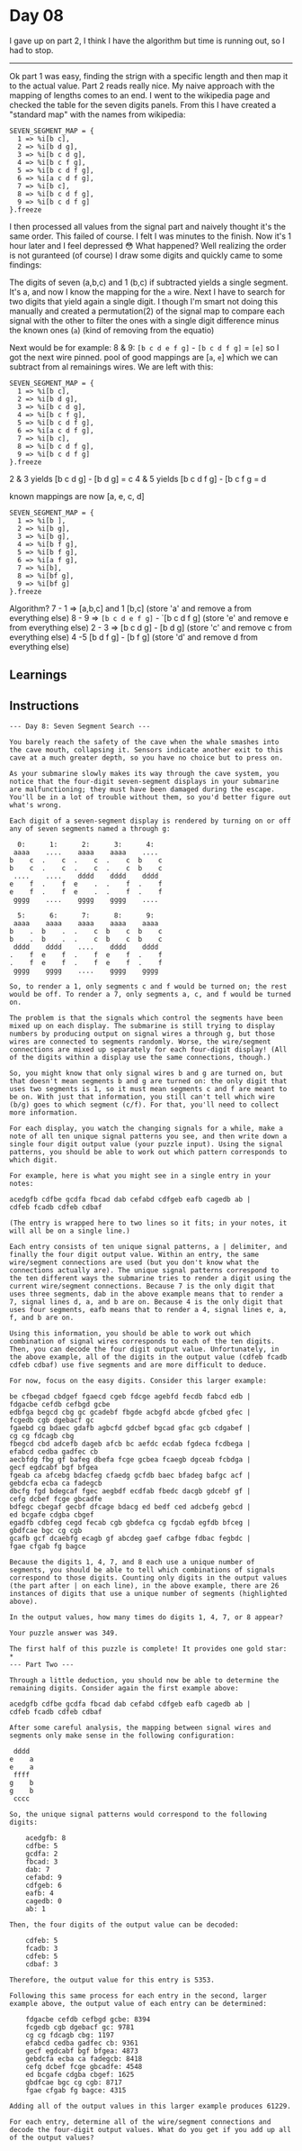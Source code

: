 # Day 08

I gave up on part 2, I think I have the algorithm but time is running out, so I had to stop.

---

Ok part 1 was easy, finding the strign with a specific length and then map it to the actual value.
Part 2 reads really nice. My naive approach with the mapping of lengths comes to an end. I went to the
wikipedia page and checked the table for the seven digits panels. From this I have created a "standard map"
with the names from wikipedia:

```
SEVEN_SEGMENT_MAP = {
  1 => %i[b c],
  2 => %i[b d g],
  3 => %i[b c d g],
  4 => %i[b c f g],
  5 => %i[b c d f g],
  6 => %i[a c d f g],
  7 => %i[b c],
  8 => %i[b c d f g],
  9 => %i[b c d f g]
}.freeze
```

I then processed all values from the signal part and naively thought it's the same order. This failed of course. I felt I was minutes to the finish. Now it's 1 hour later and I feel depressed 😳
What happened? Well realizing the order is not guranteed (of course) I draw some digits and quickly came to some findings:

The digits of seven (a,b,c) and 1 (b,c) if subtracted yields a single segment. It's a, and now I know the mapping for the `a` wire.
Next I have to search for two digits that yield again a single digit. I though I'm smart not doing this manually and 
created a permutation(2) of the signal map to compare each signal with the other to filter the ones with a single digit difference
minus the known ones (`a`) (kind of removing from the equatio)

Next would be for example: 8 & 9: `[b c d e f g]` - `[b c d f g]` = `[e]` so I got the next wire pinned.
pool of good mappings are [`a`, `e`] which we can subtract from al remainings wires.
We are left with this:
```
SEVEN_SEGMENT_MAP = {
  1 => %i[b c],
  2 => %i[b d g],
  3 => %i[b c d g],
  4 => %i[b c f g],
  5 => %i[b c d f g],
  6 => %i[a c d f g],
  7 => %i[b c],
  8 => %i[b c d f g],
  9 => %i[b c d f g]
}.freeze
```
2 & 3 yields    [b c d g] - [b d g] = c
4 & 5 yields    [b c d f g] - [b c f g = d

known mappings are now [a, e, c, d]

```
SEVEN_SEGMENT_MAP = {
  1 => %i[b ],
  2 => %i[b g],
  3 => %i[b g],
  4 => %i[b f g],
  5 => %i[b f g],
  6 => %i[a f g],
  7 => %i[b],
  8 => %i[bf g],
  9 => %i[bf g]
}.freeze
```

Algorithm?
7 - 1 =>  [a,b,c] and 1 [b,c]  (store 'a' and remove a from everything else)
8 - 9 => `[b c d e f g]` - `[b c d f g]  (store 'e' and remove e from everything else)
2 - 3 => [b c d g] - [b d g]   (store 'c' and remove c from everything else)
4 -5 [b d f g] - [b f g]  (store 'd' and remove d from everything else)


## Learnings

## Instructions

```
--- Day 8: Seven Segment Search ---

You barely reach the safety of the cave when the whale smashes into the cave mouth, collapsing it. Sensors indicate another exit to this cave at a much greater depth, so you have no choice but to press on.

As your submarine slowly makes its way through the cave system, you notice that the four-digit seven-segment displays in your submarine are malfunctioning; they must have been damaged during the escape. You'll be in a lot of trouble without them, so you'd better figure out what's wrong.

Each digit of a seven-segment display is rendered by turning on or off any of seven segments named a through g:

  0:      1:      2:      3:      4:
 aaaa    ....    aaaa    aaaa    ....
b    c  .    c  .    c  .    c  b    c
b    c  .    c  .    c  .    c  b    c
 ....    ....    dddd    dddd    dddd
e    f  .    f  e    .  .    f  .    f
e    f  .    f  e    .  .    f  .    f
 gggg    ....    gggg    gggg    ....

  5:      6:      7:      8:      9:
 aaaa    aaaa    aaaa    aaaa    aaaa
b    .  b    .  .    c  b    c  b    c
b    .  b    .  .    c  b    c  b    c
 dddd    dddd    ....    dddd    dddd
.    f  e    f  .    f  e    f  .    f
.    f  e    f  .    f  e    f  .    f
 gggg    gggg    ....    gggg    gggg

So, to render a 1, only segments c and f would be turned on; the rest would be off. To render a 7, only segments a, c, and f would be turned on.

The problem is that the signals which control the segments have been mixed up on each display. The submarine is still trying to display numbers by producing output on signal wires a through g, but those wires are connected to segments randomly. Worse, the wire/segment connections are mixed up separately for each four-digit display! (All of the digits within a display use the same connections, though.)

So, you might know that only signal wires b and g are turned on, but that doesn't mean segments b and g are turned on: the only digit that uses two segments is 1, so it must mean segments c and f are meant to be on. With just that information, you still can't tell which wire (b/g) goes to which segment (c/f). For that, you'll need to collect more information.

For each display, you watch the changing signals for a while, make a note of all ten unique signal patterns you see, and then write down a single four digit output value (your puzzle input). Using the signal patterns, you should be able to work out which pattern corresponds to which digit.

For example, here is what you might see in a single entry in your notes:

acedgfb cdfbe gcdfa fbcad dab cefabd cdfgeb eafb cagedb ab |
cdfeb fcadb cdfeb cdbaf

(The entry is wrapped here to two lines so it fits; in your notes, it will all be on a single line.)

Each entry consists of ten unique signal patterns, a | delimiter, and finally the four digit output value. Within an entry, the same wire/segment connections are used (but you don't know what the connections actually are). The unique signal patterns correspond to the ten different ways the submarine tries to render a digit using the current wire/segment connections. Because 7 is the only digit that uses three segments, dab in the above example means that to render a 7, signal lines d, a, and b are on. Because 4 is the only digit that uses four segments, eafb means that to render a 4, signal lines e, a, f, and b are on.

Using this information, you should be able to work out which combination of signal wires corresponds to each of the ten digits. Then, you can decode the four digit output value. Unfortunately, in the above example, all of the digits in the output value (cdfeb fcadb cdfeb cdbaf) use five segments and are more difficult to deduce.

For now, focus on the easy digits. Consider this larger example:

be cfbegad cbdgef fgaecd cgeb fdcge agebfd fecdb fabcd edb |
fdgacbe cefdb cefbgd gcbe
edbfga begcd cbg gc gcadebf fbgde acbgfd abcde gfcbed gfec |
fcgedb cgb dgebacf gc
fgaebd cg bdaec gdafb agbcfd gdcbef bgcad gfac gcb cdgabef |
cg cg fdcagb cbg
fbegcd cbd adcefb dageb afcb bc aefdc ecdab fgdeca fcdbega |
efabcd cedba gadfec cb
aecbfdg fbg gf bafeg dbefa fcge gcbea fcaegb dgceab fcbdga |
gecf egdcabf bgf bfgea
fgeab ca afcebg bdacfeg cfaedg gcfdb baec bfadeg bafgc acf |
gebdcfa ecba ca fadegcb
dbcfg fgd bdegcaf fgec aegbdf ecdfab fbedc dacgb gdcebf gf |
cefg dcbef fcge gbcadfe
bdfegc cbegaf gecbf dfcage bdacg ed bedf ced adcbefg gebcd |
ed bcgafe cdgba cbgef
egadfb cdbfeg cegd fecab cgb gbdefca cg fgcdab egfdb bfceg |
gbdfcae bgc cg cgb
gcafb gcf dcaebfg ecagb gf abcdeg gaef cafbge fdbac fegbdc |
fgae cfgab fg bagce

Because the digits 1, 4, 7, and 8 each use a unique number of segments, you should be able to tell which combinations of signals correspond to those digits. Counting only digits in the output values (the part after | on each line), in the above example, there are 26 instances of digits that use a unique number of segments (highlighted above).

In the output values, how many times do digits 1, 4, 7, or 8 appear?

Your puzzle answer was 349.

The first half of this puzzle is complete! It provides one gold star: *
--- Part Two ---

Through a little deduction, you should now be able to determine the remaining digits. Consider again the first example above:

acedgfb cdfbe gcdfa fbcad dab cefabd cdfgeb eafb cagedb ab |
cdfeb fcadb cdfeb cdbaf

After some careful analysis, the mapping between signal wires and segments only make sense in the following configuration:

 dddd
e    a
e    a
 ffff
g    b
g    b
 cccc

So, the unique signal patterns would correspond to the following digits:

    acedgfb: 8
    cdfbe: 5
    gcdfa: 2
    fbcad: 3
    dab: 7
    cefabd: 9
    cdfgeb: 6
    eafb: 4
    cagedb: 0
    ab: 1

Then, the four digits of the output value can be decoded:

    cdfeb: 5
    fcadb: 3
    cdfeb: 5
    cdbaf: 3

Therefore, the output value for this entry is 5353.

Following this same process for each entry in the second, larger example above, the output value of each entry can be determined:

    fdgacbe cefdb cefbgd gcbe: 8394
    fcgedb cgb dgebacf gc: 9781
    cg cg fdcagb cbg: 1197
    efabcd cedba gadfec cb: 9361
    gecf egdcabf bgf bfgea: 4873
    gebdcfa ecba ca fadegcb: 8418
    cefg dcbef fcge gbcadfe: 4548
    ed bcgafe cdgba cbgef: 1625
    gbdfcae bgc cg cgb: 8717
    fgae cfgab fg bagce: 4315

Adding all of the output values in this larger example produces 61229.

For each entry, determine all of the wire/segment connections and decode the four-digit output values. What do you get if you add up all of the output values?


```
